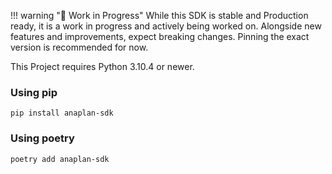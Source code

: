 !!! warning "🚧 Work in Progress"
    While this SDK is stable and Production ready, it is a work in progress and actively being worked on. Alongside new
    features and improvements, expect breaking changes. Pinning the exact version is recommended for now.

This Project requires Python 3.10.4 or newer.

### Using pip

```shell
pip install anaplan-sdk
```

### Using poetry

```shell
poetry add anaplan-sdk
```
